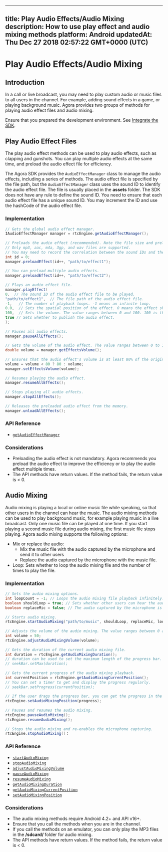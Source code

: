 
---
title: Play Audio Effects/Audio Mixing
description: How to use play effect and audio mixing methods
platform: Android
updatedAt: Thu Dec 27 2018 02:57:22 GMT+0000 (UTC)
---
# Play Audio Effects/Audio Mixing
## Introduction
In a call or live broadcast, you may need to play custom audio or music files to all users in the channel. For example, adding sound effects in a game, or playing background music. Agora provides two groups of methods for playing audio effect files and audio mixing.

Ensure that you prepared the development environment. See [Integrate the SDK](../../en/Video/android_video.md).

## Play Audio Effect Files

The play audio effect methods can be used to play audio effects, such as clapping and gunshots. You can play multiple audio effects at the same time, and preload the audio effect file for efficiency.

The Agora SDK provides the `AudioEffectManager` class to manage the audio effects, including a series of methods. The audio effect file is specified by the file path, but the `AudioEffectManager` class uses the sound ID to identify the audio effect file. The file is usually placed in the **assets** folder. The SDK does not have any rule to define the sound ID. You need to ensure that each audio effect file has a unique sound ID. You may increment the ID and use the hashCode of the audio effect file.

### Implementation

```java
// Gets the global audio effect manager.
IAudioEffectManager manager = rtcEngine.getAudioEffectManager();
  
// Preloads the audio effect (recommended). Note the file size and preload the file before joining the channel.
// Only mp3, aac, m4a, 3gp, and wav files are supported.
// You may need to record the correlation between the sound IDs and the file paths.
int id = 0;
manager.preloadEffect(id++, "path/to/effect1");
  
// You can preload multiple audio effects.
manager.preloadEffect(id++, "path/to/effect2");
  
// Plays an audio effect file.
manager.playEffect(
0,  // The sound ID of the audio effect file to be played.
"path/to/effect1",  // The file path of the audio effect file.
-1,   // The number of playback loops. -1 means an infinite loop.
0.0,  // Sets the spatial position of the effect. 0 means the effect shows ahead.
100,  // Sets the volume. The value ranges between 0 and 100. 100 is the original volume.
true // Sets whether to publish the audio effect.
);
  
// Pauses all audio effects.
manager.pauseAllEffects();
  
// Gets the volume of the audio effect. The value ranges between 0 to 100.
double volume = manager.getEffectsVolume();
  
// Ensures that the audio effect's volume is at least 80% of the original volume.
volume = volume < 80 ? 80 : volume;
manager.setEffectsVolume(volume);
  
// Resumes playing the audio effect.
manager.resumeAllEffects();
  
// Stops playing all audio effects.
manager.stopAllEffects();
  
// Releases the preloaded audio effect from the memory.
manager.unloadAllEffects();
```

### API Reference

- [`getAudioEffectManager`](https://docs.agora.io/en/Video/API%20Reference/java/classio_1_1agora_1_1rtc_1_1_rtc_engine.html#afd61b8d5e923f9e03cd419dcaf23b4af)

### Considerations

- Preloading the audio effect is not mandatory. Agora recommends you preload the audio effect to improve the efficiency or to play the audio effect multiple times.
- The API methods have return values. If the method fails, the return value is < 0.

## Audio Mixing

Audio mixing is playing a local or online music file while speaking, so that other users in the channel can hear the music. The audio mixing methods can be used to play background music, for example playing music in a live broadcast. Only one music file can be played at one time. If you start playing a second music file during audio mixing, the first music file stops playing.
Agora audio mixing supports the following options:
- Mix or replace the audio: 
	- Mix the music file with the audio captured by the microphone and send it to other users 
	- Replace the audio captured by the microphone with the music file.
- Loop: Sets whether to loop the audio mixing file and the number of times to play the file.

### Implementation

```java
// Sets the audio mixing options.
int loopCount = -1; // Loops the audio mixing file playback infinitely. Setting a positive integer means the number of times to play the file.
boolean shouldLoop = true; // Sets whether other users can hear the audio mixing. If set as true, only the local user can hear the audio mixing.
boolean replaceMic = false; // The audio captured by the microphone is not replaced by the audio mixing file.
  
// Starts audio mixing.
rtcEngine.startAudioMixing("path/to/music", shouldLoop, replaceMic, loopCount);
  
// Adjusts the volume of the audio mixing. The value ranges between 0 and 100. 100 represents the orginial volume (default).
int volume = 50;
rtcEngine.adjustAudioMixingVolume(volume);
  
// Gets the duration of the current audio mixing file.
int duration = rtcEngine.getAudioMixingDuration();
// duration can be used to set the maximum length of the progress bar.
// seekBar.setMax(duration);
  
// Gets the current progress of the audio mixing playback.
int currentPosition = rtcEngine.getAudioMixingCurrentPosition();
// You can set a timer to get and display the progress regularly.
// seekBar.setProgress(currentPosition);
  
// If the user drags the progress bar, you can get the progress in the callback of the seekBar and reset the current position of the music.
rtcEngine.setAudioMixingPosition(progress);
  
// Pauses and resumes the audio mixing.
rtcEngine.pauseAudioMixing();
rtcEngine.resumeAudioMixing();
  
// Stops the audio mixing and re-enables the microphone capturing.
rtcEngine.stopAudioMixing()；
```

### API Reference

- [`startAudioMixing`](https://docs.agora.io/en/Video/API%20Reference/java/classio_1_1agora_1_1rtc_1_1_rtc_engine.html#ac56ceea1a143a4898382bce10b04df09)
- [`stopAudioMixing`](https://docs.agora.io/en/Video/API%20Reference/java/classio_1_1agora_1_1rtc_1_1_rtc_engine.html#addb1cbc23b7f725eea6eedd18412854d)
- [`adjustAudioMixingVolume`](https://docs.agora.io/en/Video/API%20Reference/java/classio_1_1agora_1_1rtc_1_1_rtc_engine.html#a13c5737248d5a5abf6e8eb3130aba65a)
- [`pauseAudioMixing`](https://docs.agora.io/en/Video/API%20Reference/java/classio_1_1agora_1_1rtc_1_1_rtc_engine.html#ab2d4fb72ec3031f59da72b55857e0da7)
- [`resumeAudioMixing`](https://docs.agora.io/en/Video/API%20Reference/java/classio_1_1agora_1_1rtc_1_1_rtc_engine.html#aedad78215c21f0a6acac7f155199f3ce)
- [`getAudioMixingDuration`](https://docs.agora.io/en/Video/API%20Reference/java/classio_1_1agora_1_1rtc_1_1_rtc_engine.html#a8bbeb8a8b07e4e7b1a0a493f1c66998d)
- [`getAudioMixingCurrentPosition`](https://docs.agora.io/en/Video/API%20Reference/java/classio_1_1agora_1_1rtc_1_1_rtc_engine.html#a5119b0e6b356f867f7e13a6e1b2bb3e5)
- [`setAudioMixingPosition`](https://docs.agora.io/en/Video/API%20Reference/java/classio_1_1agora_1_1rtc_1_1_rtc_engine.html#a12c3dc250c86d54552c1589dfda2e002)

### Considerations

- The audio mixing methods require Android 4.2+ and API v16+.
- Ensure that you call the methods when you are in the channel.
- If you call the methods on an emulator, you can only play the MP3 files in the **/sdcard/** folder for audio mixing.
- The API methods have return values. If the method fails, the return value is < 0.
